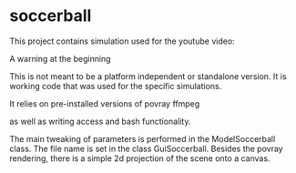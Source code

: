 # soccerball
This project contains simulation used for the youtube video:

A warning at the beginning

This is not meant to be a platform independent or standalone version.
It is working code that was used for the specific simulations.

It relies on pre-installed versions of 
povray
ffmpeg

as well as writing access and bash functionality.

The main tweaking of parameters is performed in the ModelSoccerball class.
The file name is set in the class GuiSoccerball. Besides the povray rendering,
there is a simple 2d projection of the scene onto a canvas.


